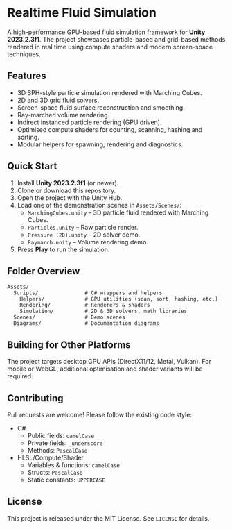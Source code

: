 # Realtime Fluid Simulation

A high-performance GPU-based fluid simulation framework for **Unity 2023.2.3f1**. The project showcases particle-based and grid-based methods rendered in real time using compute shaders and modern screen-space techniques.

## Features

- 3D SPH-style particle simulation rendered with Marching Cubes.
- 2D and 3D grid fluid solvers.
- Screen-space fluid surface reconstruction and smoothing.
- Ray-marched volume rendering.
- Indirect instanced particle rendering (GPU driven).
- Optimised compute shaders for counting, scanning, hashing and sorting.
- Modular helpers for spawning, rendering and diagnostics.

## Quick Start

1. Install **Unity 2023.2.3f1** (or newer).
2. Clone or download this repository.
3. Open the project with the Unity Hub.
4. Load one of the demonstration scenes in `Assets/Scenes/`:
   - `MarchingCubes.unity` – 3D particle fluid rendered with Marching Cubes.
   - `Particles.unity` – Raw particle render.
   - `Pressure (2D).unity` – 2D solver demo.
   - `Raymarch.unity` – Volume rendering demo.
5. Press **Play** to run the simulation.

## Folder Overview

```
Assets/
  Scripts/               # C# wrappers and helpers
    Helpers/             # GPU utilities (scan, sort, hashing, etc.)
    Rendering/           # Renderers & shaders
    Simulation/          # 2D & 3D solvers, math libraries
  Scenes/                # Demo scenes
  Diagrams/              # Documentation diagrams
```

## Building for Other Platforms

The project targets desktop GPU APIs (DirectX11/12, Metal, Vulkan). For mobile or WebGL, additional optimisation and shader variants will be required.

## Contributing

Pull requests are welcome! Please follow the existing code style:

- C#
  - Public fields: `camelCase`
  - Private fields: `_underscore`
  - Methods: `PascalCase`
- HLSL/Compute/Shader
  - Variables & functions: `camelCase`
  - Structs: `PascalCase`
  - Static constants: `UPPERCASE`

## License

This project is released under the MIT License. See `LICENSE` for details.
